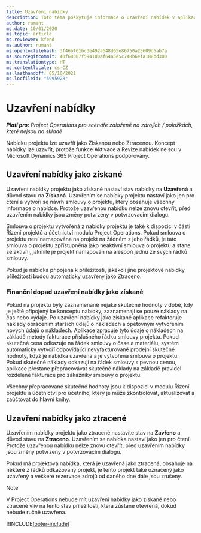 ```yaml
---
title: Uzavření nabídky
description: Toto téma poskytuje informace o uzavření nabídek v aplikaci Project Operations.
author: rumant
ms.date: 10/01/2020
ms.topic: article
ms.reviewer: kfend
ms.author: rumant
ms.openlocfilehash: 3f46bf61bc3e492a648d65e86750a25609d5ab7a
ms.sourcegitcommit: 40f68387f594180af64a5e5c748b6efa188bd300
ms.translationtype: HT
ms.contentlocale: cs-CZ
ms.lasthandoff: 05/10/2021
ms.locfileid: "5995928"
---
```

# <a name="close-a-quote"></a>Uzavření nabídky

_**Platí pro:** Project Operations pro scénáře založené na zdrojích / položkách, které nejsou na skladě_

Nabídku projektu lze uzavřít jako Získanou nebo Ztracenou. Koncept nabídky lze uzavřít, protože funkce Aktivace a Revize nabídek nejsou v Microsoft Dynamics 365 Project Operations podporovány.

## <a name="close-a-quote-as-won"></a>Uzavření nabídky jako získané

Uzavření nabídky projektu jako získané nastaví stav nabídky na **Uzavřená** a důvod stavu na **Získaná**. Uzavřením se nabídky projektu nastaví jako jen pro čtení a vytvoří se návrh smlouvy o projektu, který obsahuje všechny informace o nabídce. Protože uzavřenou nabídku nelze znovu otevřít, před uzavřením nabídky jsou změny potvrzeny v potvrzovacím dialogu.

Smlouva o projektu vytvořená z nabídky projektu je také k dispozici v části Řízení projektů a účetnictví modulu Project Operations. Pokud smlouva o projektu není namapována na projekt na žádném z jeho řádků, je tato smlouva o projektu zpřístupněna jako neaktivní smlouva o projektu a stane se aktivní, jakmile je projekt namapován na alespoň jednu ze svých řádků smlouvy.

Pokud je nabídka připojena k příležitosti, jakékoli jiné projektové nabídky příležitosti budou automaticky uzavřeny jako Ztraceno.

### <a name="financial-impact-of-closing-a-quote-as-won"></a>Finanční dopad uzavření nabídky jako získané

Pokud na projektu byly zaznamenané nějaké skutečné hodnoty v době, kdy je ještě připojený ke konceptu nabídky, zaznamenají se pouze náklady na čas nebo výdaje. Po uzavření nabídky jako získané aplikace refaktoruje náklady obrácením starších údajů o nákladech a opětovným vytvořením nových údajů o nákladech. Aplikace zpracuje tyto údaje o nákladech na základě metody fakturace příslušného řádku smlouvy projektu. Pokud skutečná cena odkazuje na řádek smlouvy o čase a materiálu, systém automaticky vytvoří odpovídající nevyfakturované prodejní skutečné hodnoty, když je nabídka uzavřena a je vytvořena smlouva o projektu. Pokud skutečné náklady odkazují na řádek smlouvy s pevnou cenou, aplikace přestane přepracovávat skutečné náklady na základě pravidel rozdělené fakturace pro zákazníky smlouvy o projektu.

Všechny přepracované skutečné hodnoty jsou k dispozici v modulu Řízení projektu a účetnictví pro účetního, který je může zkontrolovat, aktualizovat a zaúčtovat do hlavní knihy. 

## <a name="close-a-quote-as-lost"></a>Uzavření nabídky jako ztracené

Uzavřením nabídky projektu jako ztracené nastavíte stav na **Zavřeno** a důvod stavu na **Ztraceno**. Uzavřením se nabídka nastaví jako jen pro čtení. Protože uzavřenou nabídku nelze znovu otevřít, před uzavřením nabídky jsou změny potvrzeny v potvrzovacím dialogu.

Pokud má projektová nabídka, která je uzavřená jako ztracená, obsahuje na některé z řádků odkazovaný projekt, je tento projekt také označený jako uzavřený a veškeré rezervace zdrojů od daného dne dále jsou zrušeny.

> [!NOTE]
> V Project Operations nebude mít uzavření nabídky jako získané nebo ztracené vliv na tento stav příležitosti, která zůstane otevřená, dokud nebude ručně uzavřena.


[!INCLUDE[footer-include](../includes/footer-banner.md)]